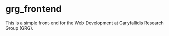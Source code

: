 # grg_frontend
This is a simple front-end for the Web Development at Garyfallidis Research Group (GRG).
